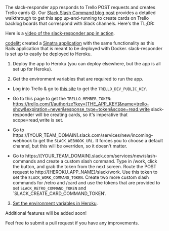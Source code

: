 The slack-responder app responds to Trello POST requests and creates Trello cards :smile:.  Our [Slack Slash Command blog post](http://www.medivo.com/blog/slack-slash-command-to-trello/) provides a detailed walkthrough to get this app up-and-running to create cards on Trello backlog boards that correspond with Slack channels.  Here's the TL;DR:

Here is a [video of the slack-responder app in action](https://www.youtube.com/watch?v=LNbVptbUjBk&feature=youtu.be).

[codelitt](https://github.com/codelittinc/slack-trello) created a [Sinatra application](https://github.com/codelittinc/slack-trello) with the same functionality as this Rails application that is meant to be deployed with Docker.  slack-responder is set up to easily be deployed to Heroku.

1. Deploy the app to Heroku (you can deploy elsewhere, but the app is all set up for Heroku).

2. Get the environment variables that are required to run the app.

  - Log into Trello & go to [this site](https://trello.com/app-key) to get the `TRELLO_DEV_PUBLIC_KEY`.  

  - Go to this page to get the `TRELLO_MEMBER_TOKEN`: https://trello.com/1/authorize?key=[THE_APP_KEY]&name=trello-show&expiration=never&response_type=token&scope=read,write  slack-responder will be creating cards, so it's imperative that scope=read,write is set.  

  - Go to https://[YOUR_TEAM_DOMAIN].slack.com/services/new/incoming-webhook to get the `SLACK_WEBHOOK_URL`.  It forces you to choose a default channel, but this will be overriden, so it doesn't matter.  

  - Go to https://[YOUR_TEAM_DOMAIN].slack.com/services/new/slash-commands and create a custom slash command.  Type in /work, click the button, and grab the token from the next screen.  Route the POST request to http://[HEROKU_APP_NAME]/slack/work.  Use this token to set the `SLACK_WORK_COMMAND_TOKEN`.  Create two more custom slash commands for /retro and /card and use the tokens that are provided to set `SLACK_RETRO_COMMAND_TOKEN` and `SLACK_CREATE_CARD_COMMAND_TOKEN'.  

3. [Set the environment variables in Heroku](https://devcenter.heroku.com/articles/config-vars).

Additional features will be added soon!

Feel free to submit a pull request if you have any improvements.

